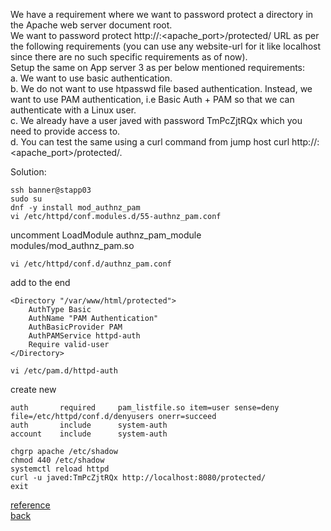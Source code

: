 We have a requirement where we want to password protect a directory in the Apache web server document root.  
We want to password protect http://<website-url>:<apache_port>/protected/ URL as per the following requirements (you can use any website-url for it like localhost since there are no such specific requirements as of now).  
Setup the same on App server 3 as per below mentioned requirements:  
a. We want to use basic authentication.  
b. We do not want to use htpasswd file based authentication. Instead, we want to use PAM authentication, i.e Basic Auth + PAM so that we can authenticate with a Linux user.  
c. We already have a user javed with password TmPcZjtRQx which you need to provide access to.  
d. You can test the same using a curl command from jump host curl http://<website-url>:<apache_port>/protected/.  

Solution:
```
ssh banner@stapp03
sudo su
dnf -y install mod_authnz_pam
vi /etc/httpd/conf.modules.d/55-authnz_pam.conf
```
uncomment
LoadModule authnz_pam_module modules/mod_authnz_pam.so  
```
vi /etc/httpd/conf.d/authnz_pam.conf
```
add to the end  
```
<Directory "/var/www/html/protected">  
    AuthType Basic  
    AuthName "PAM Authentication"  
    AuthBasicProvider PAM  
    AuthPAMService httpd-auth  
    Require valid-user  
</Directory>  
```
```
vi /etc/pam.d/httpd-auth
```
create new
```
auth       required     pam_listfile.so item=user sense=deny file=/etc/httpd/conf.d/denyusers onerr=succeed
auth       include      system-auth
account    include      system-auth
```

```
chgrp apache /etc/shadow
chmod 440 /etc/shadow 
systemctl reload httpd
curl -u javed:TmPcZjtRQx http://localhost:8080/protected/
exit
```
[reference](https://www.server-world.info/en/note?os=CentOS_Stream_9&p=httpd&f=9)  
[back](https://github.com/MederD/Kodekloud-Engineer-Tasks) 


